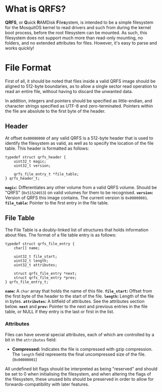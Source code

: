 # What is QRFS?
**QRFS**, or **Q**uick **R**AMDisk **F**ile**s**ystem, is intended to be a simple filesystem for the MosquitOS kernel to read drivers and such from during the kernel boot process, before the root filesystem can be mounted. As such, this filesystem does not support much more than read-only mounting, no folders, and no extended attributes for files. However, it's easy to parse and works quickly!

# File Format
First of all, it should be noted that files inside a valid QRFS image should be aligned to 512-byte boundaries, as to allow a single sector read operation to read an entire file, without having to discard the unwanted data.

In addition, integers and pointers should be specified as little-endian, and character strings specified as UTF-8 and zero-terminated. Pointers within the file are absolute to the first byte of the header.

## Header
At offset `0x00000000` of any valid QRFS is a 512-byte header that is used to identify the filesystem as valid, as well as to specify the location of the file table. This header is formatted as follows:

	typedef struct qrfs_header {
		uint32_t magic;
		uint32_t version;

		qrfs_file_entry_t *file_table;
	} qrfs_header_t;

**`magic`:** Differentiates any other volume from a valid QRFS volume. Should be "QRFS" (`0x51524653`) on valid volumes for them to be recognised.
**`version`:** Version of QRFS this image contains. The current version is `0x00000001`.
**`file_table`:** Pointer to the first entry in the file table.

## File Table
The File Table is a doubly-linked list of structures that holds information about files. The format of a file table entry is as follows:

	typedef struct qrfs_file_entry {
		char[] name;

		uint32_t file_start;
		uint32_t length;
		uint32_t attributes;

		struct qrfs_file_entry *next;
		struct qrfs_file_entry *prev;
	} qrfs_file_entry_t;

**`name`:** A `char` array that holds the name of this file.
**`file_start`:** Offset from the first byte of the header to the start of the file.
**`length`:** Length of the file in bytes.
**`attributes`:** A bitfield of attributes. See the attributes section below.
**`next`** and **`prev`:** Pointer to the next and previous entries in the file table, or NULL if they entry is the last or first in the list.

### Attributes
Files can have several special attributes, each of which are controlled by a bit in the `attributes` field:
*	**Compressed:** Indicates the file is compressed with gzip compression. The `length` field represents the final uncompressed size of the file. (`0x00000001`)

All undefined bit flags should be interpreted as being "reserved" and should be set to 0 when initialising the filesystem, and when altering the flags of the filesystem, these unused bits should be preserved in order to allow for forwards-compatibility with later features.